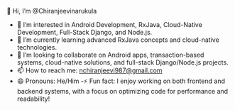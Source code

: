 👋 Hi, I’m @Chiranjeevinarukula
 - 👀 I’m interested in Android Development, RxJava, Cloud-Native Development, Full-Stack Django, and Node.js.
- 🌱 I’m currently learning advanced RxJava concepts and cloud-native technologies.
- 💞️ I’m looking to collaborate on Android apps, transaction-based systems, cloud-native solutions, and full-stack Django/Node.js projects.
- 📫 How to reach me: nchiranjeevi987@gmail.com
- 😄 Pronouns: He/Him
-⚡ Fun fact: I enjoy working on both frontend and backend systems, with a focus on optimizing code for performance and readability!

<!---
Chiranjeevinarukula/Chiranjeevinarukula is a ✨ special ✨ repository because its `README.md` (this file) appears on your GitHub profile.
You can click the Preview link to take a look at your changes.
--->
